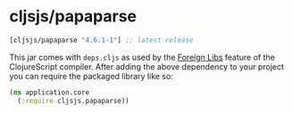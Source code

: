 # cljsjs/papaparse

[](dependency)
```clojure
[cljsjs/papaparse "4.6.1-1"] ;; latest release
```
[](/dependency)

This jar comes with `deps.cljs` as used by the [Foreign Libs][flibs] feature
of the ClojureScript compiler. After adding the above dependency to your project
you can require the packaged library like so:

```clojure
(ns application.core
  (:require cljsjs.papaparse))
```

[flibs]: https://clojurescript.org/reference/packaging-foreign-deps
